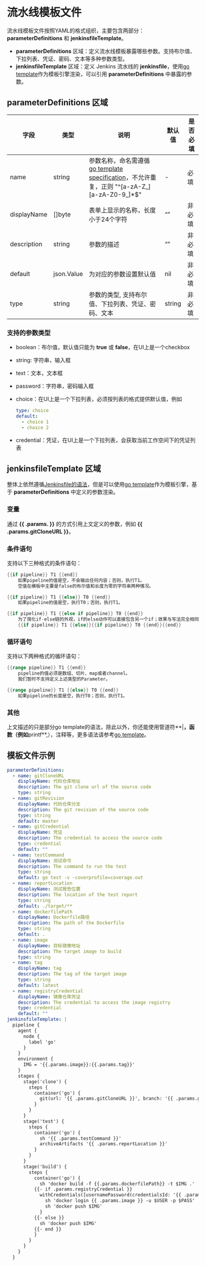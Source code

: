 # 流水线模板文件

流水线模板文件按照YAML的格式组织，主要包含两部分：**parameterDefinitions** 和 **jenkinsfileTemplate**。

- **parameterDefinitions** 区域：定义流水线模板暴露哪些参数。支持布尔值、下拉列表、凭证、密码、文本等多种参数类型。
- **jenkinsfileTemplate** 区域：定义 Jenkins 流水线的 **jenkinsfile**，使用[go template](https://pkg.go.dev/text/template)作为模板引擎渲染，可以引用 **parameterDefinitions** 中暴露的参数。

## **parameterDefinitions** 区域

| 字段 | 类型 | 说明 | 默认值 | 是否必填 |
| --- | --- | --- | --- | --- |
| name | string | 参数名称，命名需遵循 [go template specification](https://pkg.go.dev/text/template#hdr-Arguments)，不允许重复，正则 "^[a-zA-Z_][a-zA-Z0-9_]*$" | - | 必填 |
| displayName | []byte | 表单上显示的名称，长度小于24个字符 | “” | 非必填 |
| description | string | 参数的描述 | “” | 非必填 |
| default | json.Value | 为对应的参数设置默认值| nil | 非必填 |
| type | string | 参数的类型, 支持布尔值、下拉列表、凭证、密码、文本 | string | 非必填 |

### 支持的参数类型

- boolean：布尔值，默认值只能为 **true** 或 **false**，在UI上是一个checkbox
- string: 字符串，输入框
- text：文本，文本框
- password：字符串，密码输入框
- choice：在UI上是一个下拉列表，必须按列表的格式提供默认值，例如

    ```yaml
    type: choice
    default:
      - choice 1
      - choice 2
    ```

- credential：凭证，在UI上是一个下拉列表，会获取当前工作空间下的凭证列表

## **jenkinsfileTemplate** 区域

整体上依然遵循[Jenkinsfile的语法](https://www.jenkins.io/doc/book/pipeline/syntax/)，但是可以使用[go template](https://pkg.go.dev/text/template)作为模板引擎，基于 **parameterDefinitions** 中定义的参数渲染。

### 变量

通过 **{{ .params.<name> }}** 的方式引用上文定义的参数，例如 **{{ .params.gitCloneURL }}**。

### 条件语句

支持以下三种格式的条件语句：

```go
{{if pipeline}} T1 {{end}}
    如果pipeline的值是空，不会输出任何内容；否则，执行T1。
    空值在模板中主要是false的布尔值和长度为零的字符串两种情况。

{{if pipeline}} T1 {{else}} T0 {{end}}
    如果pipeline的值是空，执行T0；否则，执行T1。

{{if pipeline}} T1 {{else if pipeline}} T0 {{end}}
    为了简化if-else链的外观，if的else动作可以直接包含另一个if；效果与写法完全相同
    {{if pipeline}} T1 {{else}}{{if pipeline}} T0 {{end}}{{end}}
```

### 循环语句

支持以下两种格式的循环语句：

```go
{{range pipeline}} T1 {{end}}
    pipeline的值必须是数组、切片、map或者channel。
    我们暂时不支持定义上述类型的Parameter。

{{range pipeline}} T1 {{else}} T0 {{end}}
    如果pipeline的长度是空，执行T0；否则，执行T1。
```

### 其他

上文描述的只是部分go template的语法，除此以外，你还能使用管道符**|**，函数（例如**printf**,），注释等，更多语法请参考[go template](https://pkg.go.dev/text/template)。

## 模板文件示例

```yaml
parameterDefinitions:
  - name: gitCloneURL
    displayName: 代码仓库地址
    description: The git clone url of the source code
    type: string
  - name: gitRevision
    displayName: 代码仓库分支
    description: The git revision of the source code
    type: string
    default: master
  - name: gitCredential
    displayName: 凭证
    description: The credential to access the source code
    type: credential
    default: ""
  - name: testCommand
    displayName: 测试命令
    description: The command to run the test
    type: string
    default: go test -v -coverprofile=coverage.out
  - name: reportLocation
    displayName: 测试报告位置
    description: The location of the test report
    type: string
    default: ./target/**
  - name: dockerfilePath
    displayName: Dockerfile路径
    description: The path of the Dockerfile
    type: string
    default: .
  - name: image
    displayName: 目标镜像地址
    description: The target image to build
    type: string
  - name: tag
    displayName: tag
    description: The tag of the target image
    type: string
    default: latest
  - name: registryCredential
    displayName: 镜像仓库凭证
    description: The credential to access the image registry
    type: credential
    default: ""
jenkinsfileTemplate: |
  pipeline {
    agent {
      node {
        label 'go'
      }
    }
    environment {
      IMG = '{{.params.image}}:{{.params.tag}}'
    }
    stages {
      stage('clone') {
        steps {
          container('go') {
            git(url: '{{ .params.gitCloneURL }}', branch: '{{ .params.gitRevision }}', credentialsId: '{{ .params.gitCredential }}')
          }
        }
      }
      stage('test') {
        steps {
          container('go') {
            sh '{{ .params.testCommand }}'
            archiveArtifacts '{{ .params.reportLocation }}'
          }
        }
      }
      stage('build') {
        steps {
          container('go') {
            sh 'docker build -f {{.params.dockerfilePath}} -t $IMG .'
          {{- if .params.registryCredential }}
            withCredentials([usernamePassword(credentialsId: '{{ .params.registryCredential }}', passwordVariable: 'PASS', usernameVariable: 'USER',)]) {
              sh 'docker login {{ .params.image }} -u $USER -p $PASS'
              sh 'docker push $IMG'
            }
          {{- else }}
            sh 'docker push $IMG'
          {{- end }}
          }
        }
      }
    }
  }
```
